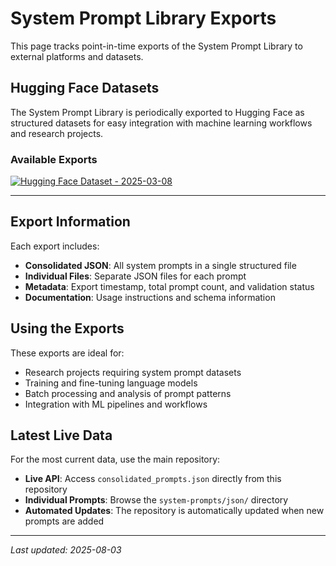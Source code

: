 # System Prompt Library Exports

This page tracks point-in-time exports of the System Prompt Library to external platforms and datasets.

## Hugging Face Datasets

The System Prompt Library is periodically exported to Hugging Face as structured datasets for easy integration with machine learning workflows and research projects.

### Available Exports

[![Hugging Face Dataset - 2025-03-08](https://img.shields.io/badge/🤗%20Hugging%20Face-2025--03--08-yellow?style=for-the-badge&logo=huggingface)](https://huggingface.co/datasets/danielrosehill/System-Prompt-Library-030825)

---

## Export Information

Each export includes:
- **Consolidated JSON**: All system prompts in a single structured file
- **Individual Files**: Separate JSON files for each prompt
- **Metadata**: Export timestamp, total prompt count, and validation status
- **Documentation**: Usage instructions and schema information

## Using the Exports

These exports are ideal for:
- Research projects requiring system prompt datasets
- Training and fine-tuning language models
- Batch processing and analysis of prompt patterns
- Integration with ML pipelines and workflows

## Latest Live Data

For the most current data, use the main repository:
- **Live API**: Access `consolidated_prompts.json` directly from this repository
- **Individual Prompts**: Browse the `system-prompts/json/` directory
- **Automated Updates**: The repository is automatically updated when new prompts are added

---

*Last updated: 2025-08-03*
